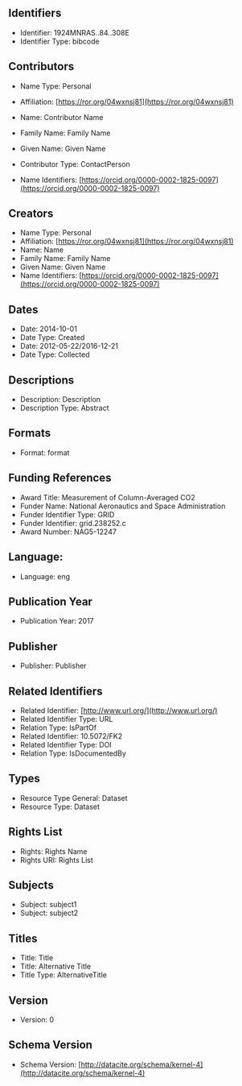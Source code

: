 
## Identifiers
- Identifier: 1924MNRAS..84..308E
- Identifier Type: bibcode

## Contributors
- Name Type: Personal
- Affiliation: [https://ror.org/04wxnsj81](https://ror.org/04wxnsj81)

- Name: Contributor Name
- Family Name: Family Name
- Given Name: Given Name
- Contributor Type: ContactPerson
- Name Identifiers: [https://orcid.org/0000-0002-1825-0097](https://orcid.org/0000-0002-1825-0097)

## Creators
- Name Type: Personal
- Affiliation: [https://ror.org/04wxnsj81](https://ror.org/04wxnsj81)
- Name: Name
- Family Name: Family Name
- Given Name: Given Name
- Name Identifiers: [https://orcid.org/0000-0002-1825-0097](https://orcid.org/0000-0002-1825-0097)

## Dates
- Date: 2014-10-01
- Date Type: Created
- Date: 2012-05-22/2016-12-21
- Date Type: Collected

## Descriptions
- Description: Description
- Description Type: Abstract

## Formats
- Format: format

## Funding References
- Award Title: Measurement of Column-Averaged CO2
- Funder Name: National Aeronautics and Space Administration
- Funder Identifier Type: GRID
- Funder Identifier: grid.238252.c
- Award Number: NAG5-12247

## Language:
- Language: eng

## Publication Year
- Publication Year: 2017

## Publisher
- Publisher: Publisher

## Related Identifiers
- Related Identifier: [http://www.url.org/](http://www.url.org/)
- Related Identifier Type: URL
- Relation Type: IsPartOf
- Related Identifier: 10.5072/FK2
- Related Identifier Type: DOI
- Relation Type: IsDocumentedBy

## Types
- Resource Type General: Dataset
- Resource Type: Dataset

## Rights List
- Rights: Rights Name
- Rights URI: Rights List

## Subjects
- Subject: subject1
- Subject: subject2

## Titles
- Title: Title
- Title: Alternative Title
- Title Type: AlternativeTitle

## Version
- Version: 0

## Schema Version
- Schema Version: [http://datacite.org/schema/kernel-4](http://datacite.org/schema/kernel-4)
